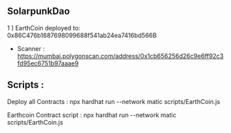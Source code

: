 ## SolarpunkDao

1 ) EarthCoin deployed to: 0x86C476b1687698099688f541ab24ea7416bd566B

 - Scanner : https://mumbai.polygonscan.com/address/0x1cb656256d26c9e6ff92c3fd95ec6751b97aaae9


## Scripts :

Deploy all Contracts : npx hardhat run --network matic scripts/EarthCoin.js

Earthcoin Contract script : npx hardhat run --network matic scripts/EarthCoin.js
